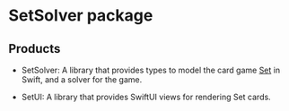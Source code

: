 # SetSolver package

## Products

- SetSolver: A library that provides types to model the card game
  [Set](https://en.wikipedia.org/wiki/Set_%28card_game%29) in Swift, and a
  solver for the game.
  
- SetUI: A library that provides SwiftUI views for rendering Set cards.
